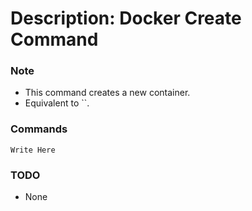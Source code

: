 # Description: Docker Create Command

### Note
* This command creates a new container.
* Equivalent to ``.

### Commands
```
Write Here
```

### TODO
* None
